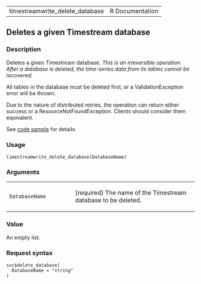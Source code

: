 <table style="width: 100%;">
<tbody>
<tr class="odd">
<td>timestreamwrite_delete_database</td>
<td style="text-align: right;">R Documentation</td>
</tr>
</tbody>
</table>

## Deletes a given Timestream database

### Description

Deletes a given Timestream database. *This is an irreversible operation.
After a database is deleted, the time-series data from its tables cannot
be recovered.*

All tables in the database must be deleted first, or a
ValidationException error will be thrown.

Due to the nature of distributed retries, the operation can return
either success or a ResourceNotFoundException. Clients should consider
them equivalent.

See [code
sample](https://docs.aws.amazon.com/timestream/latest/developerguide/code-samples.delete-db.html)
for details.

### Usage

    timestreamwrite_delete_database(DatabaseName)

### Arguments

<table>
<colgroup>
<col style="width: 35%" />
<col style="width: 65%" />
</colgroup>
<tbody>
<tr class="odd">
<td><code
id="timestreamwrite_delete_database_:_DatabaseName">DatabaseName</code></td>
<td><p>[required] The name of the Timestream database to be
deleted.</p></td>
</tr>
</tbody>
</table>

### Value

An empty list.

### Request syntax

    svc$delete_database(
      DatabaseName = "string"
    )

